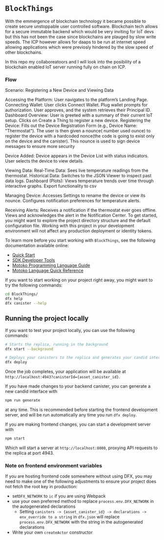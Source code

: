 # `BlockThings`

With the emmergence of blockchain technology it became possible to create secure unstoppable user controlled software. Blockchain tech allows for a secure immutable backend which would be very inviting for IoT devs but this has not been the case since blockchains are plauged by slow write speeds. The ICP however allows for daaps to be run at internet speed allowing applications which were previosly hindered by the slow speed of other blockchains.

In this repo my collaboreatoors and I will look into the posibility of a blockchain enabled IoT server running fully on chain on ICP.

### Flow
Scenario: Registering a New Device and Viewing Data

  Accessing the Platform:
        User navigates to the platform’s Landing Page.
   Connecting Wallet:
        User clicks Connect Wallet.
        Plug wallet prompts for authorization.
        User approves, and the system retrieves their Principal ID.
   Dashboard Overview:
        User is greeted with a summary of their current IoT setup.
        Clicks on Create a Thing to register a new device.
   Registering the Device:
        Fills out the Device Registration Form (e.g., Device Name: "Thermostat").
        The user is then given a nounce( number used ounce) to register the device with a hardcoded nonce(the code is going to exist only on the device and the canister).
        This nounce is used to sign device messages to ensure more security


   Device Added:
        Device appears in the Device List with status indicators.
        User selects the device to view details.

   Viewing Data:
        Real-Time Data: Sees live temperature readings from the thermostat.
        Historical Data: Switches to the JSON Viewer to inspect past data logs.
        Dashboard (Plots): Views temperature trends over time through interactive graphs.
        Export functionality to csv

   Managing Device:
        Accesses Settings to rename the device or view its nounce.
        Configures notification preferences for temperature alerts.

   Receiving Alerts:
        Receives a notification if the thermostat ever goes offline.
        Views and acknowledges the alert in the Notification Center.
To get started, you might want to explore the project directory structure and the default configuration file. Working with this project in your development environment will not affect any production deployment or identity tokens.

To learn more before you start working with `BlockThings`, see the following documentation available online:

- [Quick Start](https://internetcomputer.org/docs/current/developer-docs/setup/deploy-locally)
- [SDK Developer Tools](https://internetcomputer.org/docs/current/developer-docs/setup/install)
- [Motoko Programming Language Guide](https://internetcomputer.org/docs/current/motoko/main/motoko)
- [Motoko Language Quick Reference](https://internetcomputer.org/docs/current/motoko/main/language-manual)

If you want to start working on your project right away, you might want to try the following commands:

```bash
cd BlockThings/
dfx help
dfx canister --help
```

## Running the project locally

If you want to test your project locally, you can use the following commands:

```bash
# Starts the replica, running in the background
dfx start --background

# Deploys your canisters to the replica and generates your candid interface
dfx deploy
```

Once the job completes, your application will be available at `http://localhost:4943?canisterId={asset_canister_id}`.

If you have made changes to your backend canister, you can generate a new candid interface with

```bash
npm run generate
```

at any time. This is recommended before starting the frontend development server, and will be run automatically any time you run `dfx deploy`.

If you are making frontend changes, you can start a development server with

```bash
npm start
```

Which will start a server at `http://localhost:8080`, proxying API requests to the replica at port 4943.

### Note on frontend environment variables

If you are hosting frontend code somewhere without using DFX, you may need to make one of the following adjustments to ensure your project does not fetch the root key in production:

- set`DFX_NETWORK` to `ic` if you are using Webpack
- use your own preferred method to replace `process.env.DFX_NETWORK` in the autogenerated declarations
  - Setting `canisters -> {asset_canister_id} -> declarations -> env_override to a string` in `dfx.json` will replace `process.env.DFX_NETWORK` with the string in the autogenerated declarations
- Write your own `createActor` constructor
